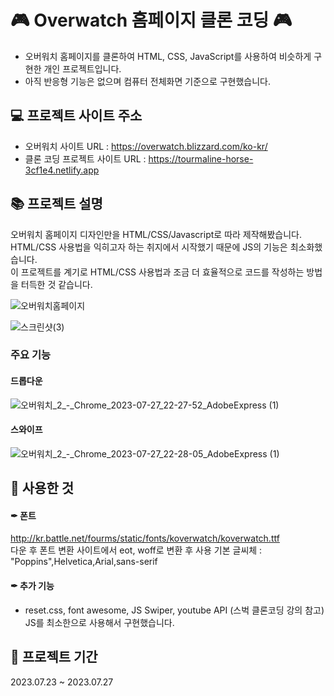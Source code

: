 # 🎮 Overwatch 홈페이지 클론 코딩 🎮
  
- 오버워치 홈페이지를 클론하여 HTML, CSS, JavaScript를 사용하여 비슷하게 구현한 개인 프로젝트입니다.
- 아직 반응형 기능은 없으며 컴퓨터 전체화면 기준으로 구현했습니다.

## 💻 프로젝트 사이트 주소
- 오버워치 사이트 URL : https://overwatch.blizzard.com/ko-kr/  
- 클론 코딩 프로젝트 사이트 URL : https://tourmaline-horse-3cf1e4.netlify.app    

## 📚 프로젝트 설명
오버워치 홈페이지 디자인만을 HTML/CSS/Javascript로 따라 제작해봤습니다.  
HTML/CSS 사용법을 익히고자 하는 취지에서 시작했기 때문에 JS의 기능은 최소화했습니다.  
이 프로젝트를 계기로 HTML/CSS 사용법과 조금 더 효율적으로 코드를 작성하는 방법을 터득한 것 같습니다.  

![오버워치홈페이지](https://github.com/KDT1-FE/Y_FE_HTML_CSS/assets/93272421/0c0090ba-76d8-4f5a-9415-3c01393ffe0a)

![스크린샷(3)](https://github.com/KDT1-FE/Y_FE_HTML_CSS/assets/93272421/9f9fc204-dcab-4677-a73e-d2be18f238ff)


### 주요 기능  
#### 드롭다운
![오버워치_2_-_Chrome_2023-07-27_22-27-52_AdobeExpress (1)](https://github.com/KDT1-FE/Y_FE_HTML_CSS/assets/93272421/b80bd8e2-0944-4ceb-9310-dcc47616f45e)

  
#### 스와이프
![오버워치_2_-_Chrome_2023-07-27_22-28-05_AdobeExpress (1)](https://github.com/KDT1-FE/Y_FE_HTML_CSS/assets/93272421/5c776eaf-3f2d-4439-900c-f175e95b3b14)




## 📝 사용한 것

#### ✒ 폰트
http://kr.battle.net/fourms/static/fonts/koverwatch/koverwatch.ttf    
다운 후 폰트 변환 사이트에서 eot, woff로 변환 후 사용
기본 글씨체 : "Poppins",Helvetica,Arial,sans-serif

#### ✒ 추가 기능
- reset.css, font awesome, JS Swiper, youtube API (스벅 클론코딩 강의 참고)
JS를 최소한으로 사용해서 구현했습니다.


## 🎀 프로젝트 기간
2023.07.23 ~ 2023.07.27
